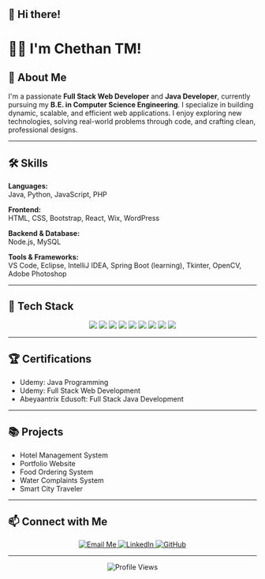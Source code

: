 ## 👋 Hi there!
# 👨‍💻 I'm Chethan TM!

## 🚀 About Me  
I'm a passionate **Full Stack Web Developer** and **Java Developer**, currently pursuing my **B.E. in Computer Science Engineering**. I specialize in building dynamic, scalable, and efficient web applications. I enjoy exploring new technologies, solving real-world problems through code, and crafting clean, professional designs.

---

## 🛠️ Skills

**Languages:**  
Java, Python, JavaScript, PHP

**Frontend:**  
HTML, CSS, Bootstrap, React, Wix, WordPress

**Backend & Database:**  
Node.js, MySQL

**Tools & Frameworks:**  
VS Code, Eclipse, IntelliJ IDEA, Spring Boot (learning), Tkinter, OpenCV, Adobe Photoshop

---

## 🔧 Tech Stack
<p align="center">
  <img src="https://img.shields.io/badge/Java-007396?style=for-the-badge&logo=java&logoColor=white"/>
  <img src="https://img.shields.io/badge/React-61DAFB?style=for-the-badge&logo=react&logoColor=black"/>
  <img src="https://img.shields.io/badge/HTML5-E34F26?style=for-the-badge&logo=html5&logoColor=white"/>
  <img src="https://img.shields.io/badge/CSS3-1572B6?style=for-the-badge&logo=css3&logoColor=white"/>
  <img src="https://img.shields.io/badge/JavaScript-F7DF1E?style=for-the-badge&logo=javascript&logoColor=black"/>
  <img src="https://img.shields.io/badge/MySQL-4479A1?style=for-the-badge&logo=mysql&logoColor=white"/>
  <img src="https://img.shields.io/badge/Git-F05032?style=for-the-badge&logo=git&logoColor=white"/>
  <img src="https://img.shields.io/badge/Postman-FF6C37?style=for-the-badge&logo=postman&logoColor=white"/>
  <img src="https://img.shields.io/badge/Spring-6DB33F?style=for-the-badge&logo=spring&logoColor=white"/>
</p>

---

## 🏆 Certifications
- Udemy: Java Programming  
- Udemy: Full Stack Web Development  
- Abeyaantrix Edusoft: Full Stack Java Development  

---

## 📚 Projects
- Hotel Management System  
- Portfolio Website  
- Food Ordering System  
- Water Complaints System  
- Smart City Traveler  

---

## 📫 Connect with Me
<p align="center">
  <a href="mailto:chethantm174@gmail.com">
    <img src="https://img.shields.io/badge/Gmail-D14836?style=for-the-badge&logo=gmail&logoColor=white" alt="Email Me"/>
  </a>
  <a href="https://www.linkedin.com/in/chethan-tm-040b18228">
    <img src="https://img.shields.io/badge/LinkedIn-0A66C2?style=for-the-badge&logo=linkedin&logoColor=white" alt="LinkedIn"/>
  </a>
  <a href="https://github.com/Chethan-TM2003">
    <img src="https://img.shields.io/badge/GitHub-181717?style=for-the-badge&logo=github&logoColor=white" alt="GitHub"/>
  </a>
</p>

---

<p align="center">
  <img src="https://komarev.com/ghpvc/?username=Chethan-TM2003&label=Profile%20Views&color=0e75b6&style=flat-square" alt="Profile Views" />
</p>
